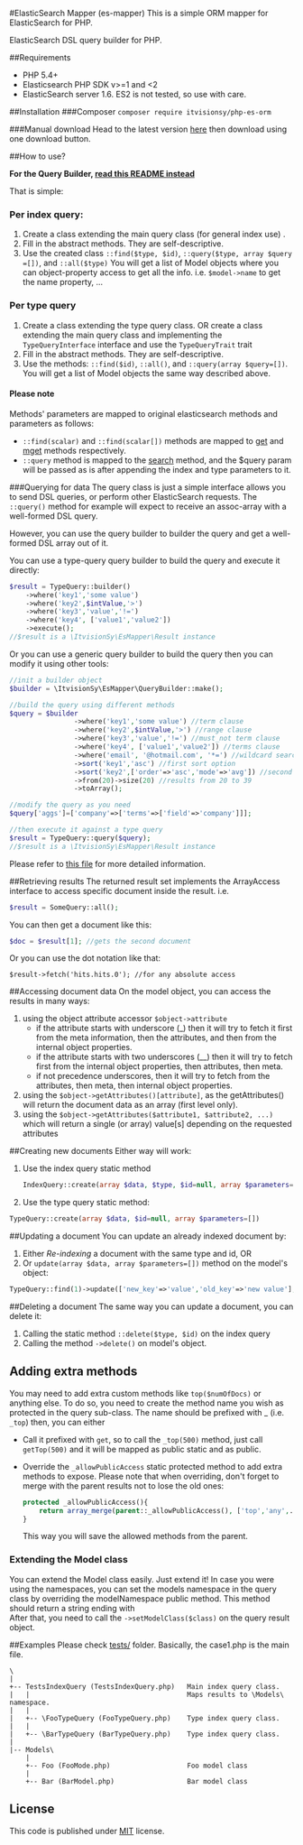 #ElasticSearch Mapper (es-mapper)
This is a simple ORM mapper for ElasticSearch for PHP.

ElasticSearch DSL query builder for PHP.

##Requirements
 - PHP 5.4+
 - Elasticsearch PHP SDK v>=1 and <2
 - ElasticSearch server 1.6. ES2 is not tested, so use with care.

##Installation
###Composer
```composer require itvisionsy/php-es-orm```

###Manual download
Head to the latest version [here](https://github.com/itvisionsy/php-es-mapper/releases/latest) then download using one download button.

##How to use?

**For the Query Builder, [read this README instead](./query_biulder_README.md)**

That is simple:

### Per index query:
 1. Create a class extending the main query class (for general index use) .
 1. Fill in the abstract methods. They are self-descriptive.
 1. Use the created class `::find($type, $id)`, `::query($type, array $query =[])`, and `::all($type)`
    You will get a list of Model objects where you can object-property access to get all the info.
    i.e. `$model->name` to get the name property, ...

### Per type query
 1. Create a class extending the type query class.
    OR create a class extending the main query class and implementing the `TypeQueryInterface` interface and use the `TypeQueryTrait` trait
 1. Fill in the abstract methods. They are self-descriptive.
 1. Use the methods: `::find($id)`, `::all()`, and `::query(array $query=[])`.
    You will get a list of Model objects the same way described above.

#### Please note
Methods' parameters are mapped to original elasticsearch methods and parameters as follows:
 * `::find(scalar)` and `::find(scalar[])` methods are mapped to [get](https://github.com/elastic/elasticsearch-php/blob/master/src/Elasticsearch/Client.php#L167) and [mget](https://github.com/elastic/elasticsearch-php/blob/master/src/Elasticsearch/Client.php#L671) methods respectively.
 * `::query` method is mapped to the [search](https://github.com/elastic/elasticsearch-php/blob/master/src/Elasticsearch/Client.php#L1002) method, and the $query param will be passed as is after appending the index and type parameters to it.

###Querying for data
The query class is just a simple interface allows you to send DSL queries, or perform other ElasticSearch requests.
The `::query()` method for example will expect to receive an assoc-array with a well-formed DSL query.

However, you can use the query builder to builder the query and get a well-formed DSL array out of it. 

You can use a type-query query builder to build the query and execute it directly:
```PHP
$result = TypeQuery::builder()
    ->where('key1','some value')
    ->where('key2',$intValue,'>')
    ->where('key3','value','!=')
    ->where('key4', ['value1','value2'])
    ->execute();
//$result is a \ItvisionSy\EsMapper\Result instance
```

Or you can use a generic query builder to build the query then you can modify it using other tools:
```PHP
//init a builder object
$builder = \ItvisionSy\EsMapper\QueryBuilder::make();

//build the query using different methods
$query = $builder
                ->where('key1','some value') //term clause
                ->where('key2',$intValue,'>') //range clause
                ->where('key3','value','!=') //must_not term clause
                ->where('key4', ['value1','value2']) //terms clause
                ->where('email', '@hotmail.com', '*=') //wildcard search for all @hotmail.com emails
                ->sort('key1','asc') //first sort option
                ->sort('key2',['order'=>'asc','mode'=>'avg']) //second sort option
                ->from(20)->size(20) //results from 20 to 39
                ->toArray();

//modify the query as you need
$query['aggs']=['company'=>['terms'=>['field'=>'company']]];

//then execute it against a type query
$result = TypeQuery::query($query);
//$result is a \ItvisionSy\EsMapper\Result instance
```

Please refer to [this file](./query_builder_README.md) for more detailed information.

##Retrieving results
The returned result set implements the ArrayAccess interface to access specific document inside the result. i.e.
```PHP
$result = SomeQuery::all();
```
You can then get a document like this:
```PHP
$doc = $result[1]; //gets the second document
```
Or you can use the dot notation like that:
```
$result->fetch('hits.hits.0'); //for any absolute access
```

##Accessing document data
On the model object, you can access the results in many ways:
 1. using the object attribute accessor `$object->attribute`
    - if the attribute starts with underscore (_) then it will try to fetch it first from the meta information, then the attributes, and then from the internal object properties.
    - if the attribute starts with two underscores (__) then it will try to fetch first from the internal object properties, then attributes, then meta.
    - if not precedence underscores, then it will try to fetch from the attributes, then meta, then internal object properties.
 1. using the `$object->getAttributes()[attribute]`, as the getAttributes() will return the document data as an array (first level only).
 1. using the `$object->getAttributes($attribute1, $attribute2, ...)` which will return a single (or array) value[s] depending on the requested attributes

##Creating new documents
Either way will work:
 1. Use the index query static method
    ```php
    IndexQuery::create(array $data, $type, $id=null, array $parameters=[])
    ```
    
 1. Use the type query static method:
   ```php
   TypeQuery::create(array $data, $id=null, array $parameters=[])
   ```

##Updating a document
You can update an already indexed document by:
 1. Either *Re-indexing* a document with the same type and id, OR
 1. Or `update(array $data, array $parameters=[])` method on the model's object:
   
   ```php
   TypeQuery::find(1)->update(['new_key'=>'value','old_key'=>'new value'],[]);
   ```

##Deleting a document
The same way you can update a document, you can delete it:
 1. Calling the static method `::delete($type, $id)` on the index query
 1. Calling the method `->delete()` on model's object.

## Adding extra methods
You may need to add extra custom methods like `top($numOfDocs)` or anything else.
To do so, you need to create the method name you wish as protected in the query sub-class. The name should be prefixed with _ (i.e. `_top`) then, you can either
 * Call it prefixed with `get`, so to call the `_top(500)` method, just call `getTop(500)` and it will be mapped as public static and as public. 
 * Override the `_allowPublicAccess` static protected method to add extra methods to expose. 
    Please note that when overriding, don't forget to merge with the parent results not to lose the old ones:
    ```PHP
    protected _allowPublicAccess(){
        return array_merge(parent::_allowPublicAccess(), ['top','any',...]);
    }
    ```

    This way you will save the allowed methods from the parent.

### Extending the Model class
You can extend the Model class easily. Just extend it!
In case you were using the namespaces, you can set the models namespace in the query class by overriding the modelNamespace public method. This method should return a string ending with \
After that, you need to call the `->setModelClass($class)` on the query result object.

##Examples
Please check [tests/](/tests) folder. Basically, the case1.php is the main file.

```
\
|
+-- TestsIndexQuery (TestsIndexQuery.php)   Main index query class.
|   |                                       Maps results to \Models\ namespace.
|   |
|   +-- \FooTypeQuery (FooTypeQuery.php)    Type index query class.
|   |
|   +-- \BarTypeQuery (BarTypeQuery.php)    Type index query class. 
|
|-- Models\
    |
    +-- Foo (FooMode.php)                   Foo model class
    |
    +-- Bar (BarModel.php)                  Bar model class
```

## License
This code is published under [MIT](LICENSE) license.